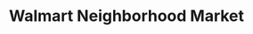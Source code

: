 ---
title: "Walmart Neighborhood Market"
url: /glendale/walmart-neighborhood-market-west-peoria-avenue/
shop: supermarket
---